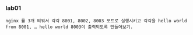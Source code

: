 ### lab01

```
nginx 를 3개 띄워서 각각 8001, 8002, 8003 포트로 실행시키고 각각을 hello world from 8001, … hello world 8003이 출력되도록 만들어보기.
```
